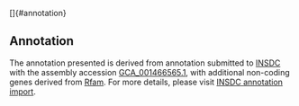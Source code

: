 []{#annotation}

Annotation
----------

The annotation presented is derived from annotation submitted to
[INSDC](http://www.insdc.org) with the assembly accession
[GCA\_001466565.1](http://www.ebi.ac.uk/ena/data/view/GCA_001466565.1),
with additional non-coding genes derived from
[Rfam](http://rfam.xfam.org/). For more details, please visit [INSDC
annotation
import](http://ensemblgenomes.org/info/data/insdc_annotation).
